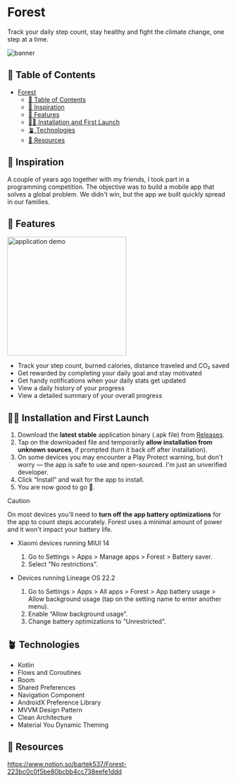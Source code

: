 # Forest

Track your daily step count, stay healthy and fight the climate change, one step at a time.

![banner](https://user-images.githubusercontent.com/60577942/221682753-a0251f61-63e0-4ae9-bb40-2854864cebc3.jpg)

## 🦁 Table of Contents

- [Forest](#forest)
    - [🦁 Table of Contents](#-table-of-contents)
    - [🌳 Inspiration](#-inspiration)
    - [🥕 Features](#-features)
    - [🐻‍❄️ Installation and First Launch](#-installation-and-first-launch)
    - [🪴 Technologies](#-technologies)
    - [🐌 Resources](#-resources)

## 🌳 Inspiration

A couple of years ago together with my friends, I took part in a programming competition. The
objective was to build a mobile app that solves a global problem. We didn't win, but the app we
built quickly spread in our families.

## 🥕 Features

<img src="https://user-images.githubusercontent.com/60577942/221682705-39a0e476-bb52-4257-8d3b-5e5a64e72424.gif" alt="application demo" width="270">

<br />

- Track your step count, burned calories, distance traveled and CO₂ saved
- Get rewarded by completing your daily goal and stay motivated
- Get handy notifications when your daily stats get updated
- View a daily history of your progress
- View a detailed summary of your overall progress

## 🐻‍❄️ Installation and First Launch

1. Download the **latest stable** application binary (.apk file) from
   [Releases](https://github.com/bartek537/forest/releases).
2. Tap on the downloaded file and temporarily **allow installation from unknown sources**,
   if prompted (turn it back off after installation).
3. On some devices you may encounter a Play Protect warning, but don't worry — the app is safe
   to use and open-sourced. I'm just an unverified developer.
4. Click “Install” and wait for the app to install.
5. You are now good to go 🚀.

[//]: # (@formatter:off)

> [!CAUTION]
> On most devices you'll need to **turn off the app battery optimizations** for the
> app to count steps accurately. Forest uses a minimal amount of power and it won't impact your
> battery life.
> 
> - Xiaomi devices running MIUI 14
>     1. Go to Settings > Apps > Manage apps > Forest > Battery saver.
>     2. Select "No restrictions".
> 
> - Devices running Lineage OS 22.2
>     1. Go to Settings > Apps > All apps > Forest > App battery usage > Allow background usage
>        (tap on the setting name to enter another menu).
>     2. Enable “Allow background usage”.
>     3. Change battery optimizations to “Unrestricted”.

[//]: # (@formatter:on)

## 🪴 Technologies

- Kotlin
- Flows and Coroutines
- Room
- Shared Preferences
- Navigation Component
- AndroidX Preference Library
- MVVM Design Pattern
- Clean Architecture
- Material You Dynamic Theming

## 🐌 Resources

https://www.notion.so/bartek537/Forest-223bc0c0f5be80bcbb4cc738eefe1ddd
